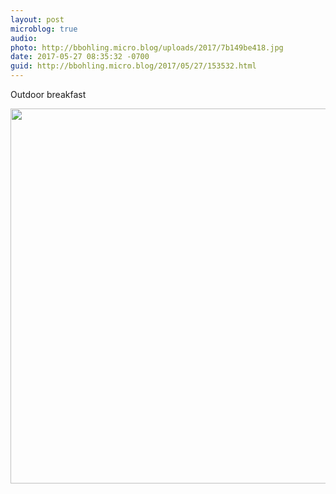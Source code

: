 ```yaml
---
layout: post
microblog: true
audio: 
photo: http://bbohling.micro.blog/uploads/2017/7b149be418.jpg
date: 2017-05-27 08:35:32 -0700
guid: http://bbohling.micro.blog/2017/05/27/153532.html
---
```

Outdoor breakfast

<img src="http://bbohling.micro.blog/uploads/2017/7b149be418.jpg" width="600" height="600" style="height: auto" />
